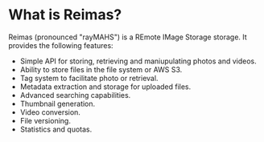 # What is Reimas?
Reimas (pronounced "rayMAHS") is a REmote IMage Storage storage.  It provides the following features:

* Simple API for storing, retrieving and maniupulating photos and videos.
* Ability to store files in the file system or AWS S3.
* Tag system to facilitate photo or retrieval.
* Metadata extraction and storage for uploaded files.
* Advanced searching capabilities.
* Thumbnail generation.
* Video conversion.
* File versioning.
* Statistics and quotas.



